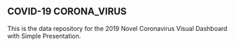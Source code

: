 ## COVID-19 CORONA_VIRUS


This is the data repository for the 2019 Novel Coronavirus Visual Dashboard with Simple Presentation.